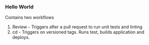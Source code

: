 ### Hello World

Contains two workflows 

1) Review - Triggers after a pull request to run unit tests and linting
2) cd - Triggers on versioned tags. Runs test, builds application and deploys.